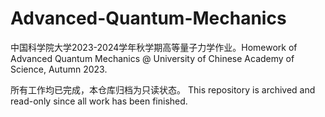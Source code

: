 # Advanced-Quantum-Mechanics
中国科学院大学2023-2024学年秋学期高等量子力学作业。Homework of Advanced Quantum Mechanics @ University of Chinese Academy of Science, Autumn 2023.

所有工作均已完成，本仓库归档为只读状态。 This repository is archived and read-only since all work has been finished.
